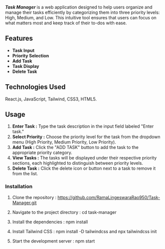 ***Task Manager*** is a web application designed to help users organize and manage their tasks efficiently by categorizing them into three priority levels: High, Medium, and Low. This intuitive tool ensures that users can focus on what matters most and keep track of their to-dos with ease.

## Features
- **Task Input**
- **Priority Selection**
- **Add Task**
- **Task Display**
- **Delete Task**
  
## Technologies Used

  React.js, JavaScript, Tailwind, CSS3, HTML5.

## Usage
1. **Enter Task :** Type the task description in the input field labeled "Enter task."
2. **Select Priority :** Choose the priority level for the task from the dropdown menu (High Priority, Medium Priority, Low Priority).
3. **Add Task :** Click the "ADD TASK" button to add the task to the appropriate priority category.
4. **View Tasks :** The tasks will be displayed under their respective priority sections, each highlighted to distinguish between priority levels.
5. **Delete Task :** Click the delete icon or button next to a task to remove it from the list.

### Installation
1. Clone the repository : https://github.com/RamaLingeswaraRao950/Task-Manager.git
   
2. Navigate to the project directory : cd task-manager
    
3. Install the dependencies : npm install
    
4. Install Tailwind CSS : npm install -D tailwindcss   and   npx tailwindcss init

5. Start the development server :   npm start

